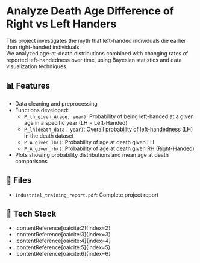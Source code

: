 # Analyze Death Age Difference of Right vs Left Handers

This project investigates the myth that left-handed individuals die earlier than right-handed individuals.  
We analyzed age-at-death distributions combined with changing rates of reported left-handedness over time, 
using Bayesian statistics and data visualization techniques.

## 📊 Features
- Data cleaning and preprocessing
- Functions developed:
  - `P_lh_given_A(age, year)`: Probability of being left-handed at a given age in a specific year (LH = Left-Handed)
  - `P_lh(death_data, year)`: Overall probability of left-handedness (LH) in the death dataset
  - `P_A_given_lh()`: Probability of age at death given LH
  - `P_A_given_rh()`: Probability of age at death given RH (Right-Handed)
- Plots showing probability distributions and mean age at death comparisons

## 📁 Files
- `Industrial_training_report.pdf`: Complete project report

## 📌 Tech Stack
- :contentReference[oaicite:2]{index=2}
- :contentReference[oaicite:3]{index=3}
- :contentReference[oaicite:4]{index=4}
- :contentReference[oaicite:5]{index=5}
- :contentReference[oaicite:6]{index=6}
